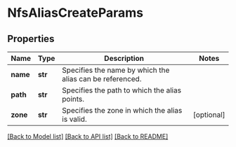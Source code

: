 # NfsAliasCreateParams

## Properties
Name | Type | Description | Notes
------------ | ------------- | ------------- | -------------
**name** | **str** | Specifies the name by which the alias can be referenced. | 
**path** | **str** | Specifies the path to which the alias points. | 
**zone** | **str** | Specifies the zone in which the alias is valid. | [optional] 

[[Back to Model list]](../README.md#documentation-for-models) [[Back to API list]](../README.md#documentation-for-api-endpoints) [[Back to README]](../README.md)


